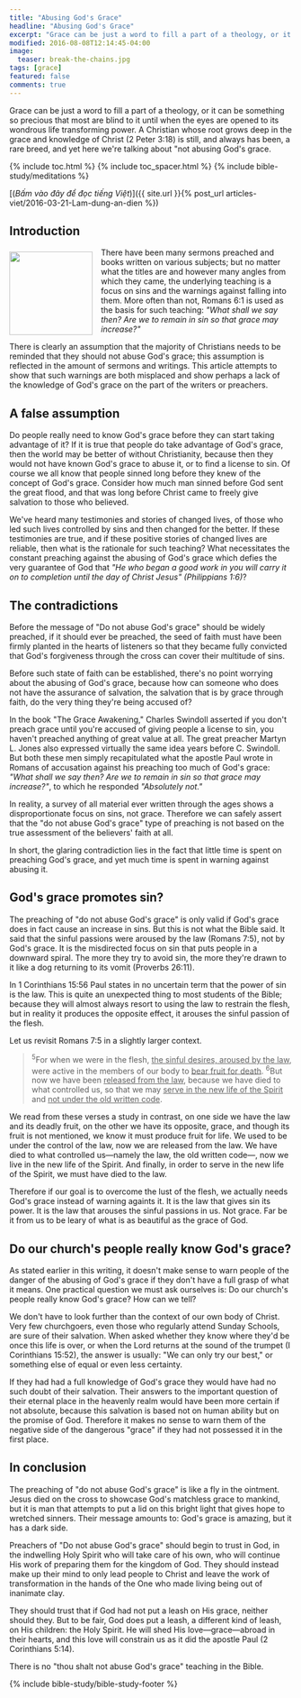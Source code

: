 ```yaml
---
title: "Abusing God's Grace"
headline: "Abusing God's Grace"
excerpt: "Grace can be just a word to fill a part of a theology, or it can be something so precious that most are blind to it until when the eyes are opened to its wondrous life transforming power..."
modified: 2016-08-08T12:14:45-04:00
image: 
  teaser: break-the-chains.jpg
tags: [grace]
featured: false
comments: true
---
```


<!--more-->

<!-- ##################### PLACEHOLDER ################### -->

Grace can be just a word to fill a part of a theology, or it can be something so precious that most are blind to it until when the eyes are opened to its wondrous life transforming power. A Christian whose root grows deep in the grace and knowledge of Christ (2 Peter 3:18) is still, and always has been, a rare breed, and yet here we're talking about \"not abusing God's grace.

{% include toc.html %}
{% include toc_spacer.html %}
{% include bible-study/meditations %}

[(<em>Bấm vào đây để đọc tiếng Việt</em>)]({{ site.url }}{% post_url articles-viet/2016-03-21-Lam-dung-an-dien %})

## Introduction

<div>
<p>
<img alt src="{{ site.url }}/assets/images/break-the-chains.jpg" style="border: 0px none; margin: 7px 15px 0px 0px; max-width: 100%; height: 148px; padding: 0px; float: left;">
There have been many sermons preached and books written on various subjects; but no matter what the titles are and however many angles from which they came, the underlying teaching is a focus on sins and the warnings against falling into them. More often than not, Romans 6:1 is used as the basis for such teaching: <em>"What shall we say then? Are we to remain in sin so that grace may increase?"</em>
</p>
</div>

There is clearly an assumption that the majority of Christians needs to be reminded that they should not abuse God's grace; this assumption is reflected in the amount of sermons and writings. This article attempts to show that such warnings are both misplaced and show perhaps a lack of the knowledge of God's grace on the part of the writers or preachers.

## A false assumption

Do people really need to know God's grace before they can start taking advantage of it? If it is true that people do take advantage of God's grace, then the world may be better of without Christianity, because then they would not have known God's grace to abuse it, or to find a license to sin. Of course we all know that people sinned long before they knew of the concept of God's grace. Consider how much man sinned before God sent the great flood, and that was long before Christ came to freely give salvation to those who believed.

We've heard many testimonies and stories of changed lives, of those who led such lives controlled by sins and then changed for the better. If these testimonies are true, and if these positive stories of changed lives are reliable, then what is the rationale for such teaching? What necessitates the constant preaching against the abusing of God's grace which defies the very guarantee of God that <em>"He who began a good work in you will carry it on to completion until the day of Christ Jesus" (Philippians 1:6)</em>?

## The contradictions

Before the message of "Do not abuse God's grace" should be widely preached, if it should ever be preached, the seed of faith must have been firmly planted in the hearts of listeners so that they became fully convicted that God's forgiveness through the cross can cover their multitude of sins.

Before such state of faith can be established, there's no point worrying about the abusing of God's grace, because how can someone who does not have the assurance of salvation, the salvation that is by grace through faith, do the very thing they're being accused of?

In the book "The Grace Awakening," Charles Swindoll asserted if you don't preach grace until you're accused of giving people a license to sin, you haven't preached anything of great value at all. The great preacher Martyn L. Jones also expressed virtually the same idea years before C. Swindoll. But both these men simply recapitulated what the apostle Paul wrote in Romans of accusation against his preaching too much of God's grace: <em>"What shall we say then? Are we to remain in sin so that grace may increase?"</em>, to which he responded <em>"Absolutely not."</em>

In reality, a survey of all material ever written through the ages shows a disproportionate focus on sins, not grace. Therefore we can safely assert that the "do not abuse God's grace" type of preaching is not based on the true assessment of the believers' faith at all.

In short, the glaring contradiction lies in the fact that little time is spent on preaching God's grace, and yet much time is spent in warning against abusing it.

## God's grace promotes sin?

The preaching of "do not abuse God's grace" is only valid if God's grace does in fact cause an increase in sins. But this is not what the Bible said. It said that the sinful passions were aroused by the law (Romans 7:5), not by God's grace. It is the misdirected focus on sin that puts people in a downward spiral. The more they try to avoid sin, the more they're drawn to it like a dog returning to its vomit (Proverbs 26:11).

In 1 Corinthians 15:56 Paul states in no uncertain term that the power of sin is the law. This is quite an unexpected thing to most students of the Bible; because they will almost always resort to using the law to restrain the flesh, but in reality it produces the opposite effect, it arouses the sinful passion of the flesh.

Let us revisit Romans 7:5 in a slightly larger context.

> <sup>5</sup>For when we were in the flesh, <u>the sinful desires, aroused by the law</u>, were active in the members of our body to <u>bear fruit for death</u>.  <sup>6</sup>But now we have been <u>released from the law</u>, because we have died to what controlled us, so that we may <u>serve in the new life of the Spirit</u> and <u>not under the old written code</u>.

We read from these verses a study in contrast, on one side we have the law and its deadly fruit, on the other we have its opposite, grace, and though its fruit is not mentioned, we know it must produce fruit for life. We used to be under the control of the law, now we are released from the law. We have died to what controlled us&mdash;namely the law, the old written code&mdash;, now we live in the new life of the Spirit. And finally, in order to serve in the new life of the Spirit, we must have died to the law.

Therefore if our goal is to overcome the lust of the flesh, we actually needs God's grace instead of warning againts it. It is the law that gives sin its power. It is the law that arouses the sinful passions in us. Not grace. Far be it from us to be leary of what is as beautiful as the grace of God.

## Do our church's people really know God's grace?

As stated earlier in this writing, it doesn't make sense to warn people of the danger of the abusing of God's grace if they don't have a full grasp of what it means. One practical question we must ask ourselves is: Do our church's people really know God's grace? How can we tell?

We don't have to look further than the context of our own body of Christ. Very few churchgoers, even those who regularly attend Sunday Schools, are sure of their salvation. When asked whether they know where they'd be once this life is over, or when the Lord returns at the sound of the trumpet (I Corinthians 15:52), the answer is usually: "We can only try our best," or something else of equal or even less certainty.

If they had had a full knowledge of God's grace they would have had no such doubt of their salvation. Their answers to the important question of their eternal place in the heavenly realm would have been more certain if not absolute, because this salvation is based not on human ability but on the promise of God. Therefore it makes no sense to warn them of the negative side of the dangerous "grace" if they had not possessed it in the first place.

## In conclusion

The preaching of "do not abuse God's grace" is like a fly in the ointment. Jesus died on the cross to showcase God's matchless grace to mankind, but it is man that attempts to put a lid on this bright light that gives hope to wretched sinners. Their message amounts to: God's grace is amazing, but it has a dark side.

Preachers of "Do not abuse God's grace" should begin to trust in God, in the indwelling Holy Spirit who will take care of his own, who will continue His work of preparing them for the kingdom of God. They should instead make up their mind to only lead people to Christ and leave the work of transformation in the hands of the One who made living being out of inanimate clay.

They should trust that if God had not put a leash on His grace, neither should they. But to be fair, God does put a leash, a different kind of leash, on His children: the Holy Spirit. He will shed His love&mdash;grace&mdash;abroad in their hearts, and this love will constrain us as it did the apostle Paul (2 Corinthians 5:14).

There is no "thou shalt not abuse God's grace" teaching in the Bible.

{% include bible-study/bible-study-footer %}
